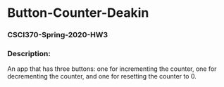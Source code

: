 # Button-Counter-Deakin

### CSCI370-Spring-2020-HW3

### Description:

An app that has three buttons: one for incrementing the counter, one for decrementing the counter, and one for resetting the counter to 0.

